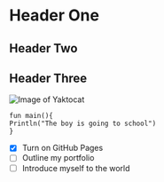 # Header One
## Header Two
## Header Three

![Image of Yaktocat](https://octodex.github.com/images/yaktocat.png)

```
fun main(){
Println("The boy is going to school")
}
```

- [x] Turn on GitHub Pages
- [ ] Outline my portfolio
- [ ] Introduce myself to the world
